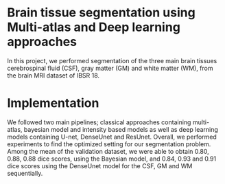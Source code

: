 # Brain tissue segmentation using Multi-atlas and Deep learning approaches

In this project, we performed segmentation of the three main brain tissues cerebrospinal fluid (CSF), gray matter (GM) and white matter (WM), from the
brain MRI dataset of IBSR 18.

# Implementation

We followed two main pipelines; classical approaches containing multi-atlas, bayesian model and intensity based models as well as deep learning models containing U-net, DenseUnet and ResUnet. Overall, we performed experiments to find the optimized setting for our segmentation problem. Among the mean of the validation dataset, we were able to obtain 0.80, 0.88, 0.88 dice scores, using the Bayesian model, and 0.84, 0.93 and 0.91 dice scores using the DenseUnet model for the CSF, GM and WM sequentially.
